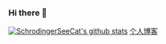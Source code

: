 ### Hi there 👋

<!--
**SchrodingerSeeCat/SchrodingerSeeCat** is a ✨ _special_ ✨ repository because its `README.md` (this file) appears on your GitHub profile.

Here are some ideas to get you started:

- 🔭 I’m currently working on ...
- 🌱 I’m currently learning ...
- 👯 I’m looking to collaborate on ...
- 🤔 I’m looking for help with ...
- 💬 Ask me about ...
- 📫 How to reach me: ...
- 😄 Pronouns: ...
- ⚡ Fun fact: ...
-->
[![SchrodingerSeeCat's github stats](https://github-readme-stats.vercel.app/api?username=SchrodingerSeeCat)](https://github.com/anuraghazra/github-readme-stats)
[个人博客](https://schrodingerseecat.github.io/)
